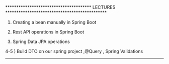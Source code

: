 

*************************************** LECTURES **********************************************

1) Creating a bean manually in Spring Boot

2) Rest API operations in Spring Boot

3) Spring Data JPA operations

4-5 ) Build DTO on our spring project ,@Query , Spring Validations


***********************************************************************************************

